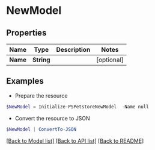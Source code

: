 # NewModel
## Properties

Name | Type | Description | Notes
------------ | ------------- | ------------- | -------------
**Name** | **String** |  | [optional] 

## Examples

- Prepare the resource
```powershell
$NewModel = Initialize-PSPetstoreNewModel  -Name null
```

- Convert the resource to JSON
```powershell
$NewModel | ConvertTo-JSON
```

[[Back to Model list]](../README.md#documentation-for-models) [[Back to API list]](../README.md#documentation-for-api-endpoints) [[Back to README]](../README.md)

